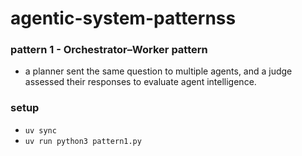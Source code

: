 # agentic-system-patternss

### pattern 1 - Orchestrator–Worker pattern
 -  a planner sent the same question to multiple agents, and a judge assessed their responses to evaluate agent intelligence.










### setup



- `uv sync`
-  `uv run python3 pattern1.py `